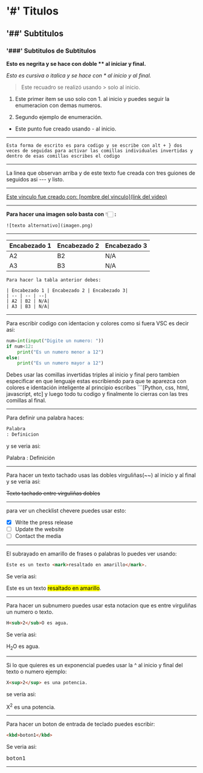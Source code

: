 # '#' Titulos

## '##' Subtitulos

### '###' Subtitulos de Subtitulos

**Esto es negrita y se hace con doble ** al iniciar y final.**

*Esto es cursiva o italica y se hace con * al inicio y al final.*

>Este recuadro se realizó usando > solo al inicio.

1. Este primer item se uso solo con 1. al inicio y puedes seguir la enumeracion con demas numeros.

2. Segundo ejemplo de enumeración.

- Este punto fue creado usando - al inicio.

---

`Esta forma de escrito es para codigo y se escribe con alt + } dos veces de seguidas para activar las comillas individuales invertidas y dentro de esas comillas escribes el codigo`

---
La linea que observan arriba y de este texto fue creada con tres guiones de seguidos asi --- y listo.

---

[Este vinculo fue creado con: [nombre del vinculo](link del video)](https://www.youtube.com/watch?v=M-jzuBYbXQA)

---

**Para hacer una imagen solo basta con** 👇🏻 **:**

```![texto alternativo](imagen.png)```

---

| Encabezado 1 | Encabezado 2 | Encabezado 3|
| -- | -- | --|
| A2 | B2 | N/A|
| A3 | B3 | N/A|

```sinlenjuajedeprogramación
Para hacer la tabla anterior debes:

| Encabezado 1 | Encabezado 2 | Encabezado 3|
| -- | -- | --|
| A2 | B2 | N/A|
| A3 | B3 | N/A|
```

---

Para escribir codigo con identacion y colores como si fuera VSC es decir asi:

```python
num=int(input("Digite un numero: "))
if num<12:
    print("Es un numero menor a 12")
else:
    print("Es un numero mayor a 12")
```

Debes usar las comillas invertidas triples al inicio y final pero tambien especificar en que lenguaje estas escribiendo para que te aparezca con colores e identación inteligente al principio escribes ```[Python, css, html, javascript, etc] y luego todo tu codigo y finalmente lo cierras con las tres comillas al final.

---

Para definir una palabra haces:

```html
Palabra
: Definicion
```

y se veria asi:

Palabra
: Definición

---

Para hacer un texto tachado usas las dobles virguliñas(~~) al inicio y al final y se veria asi:

~~Texto tachado entre virguliñas dobles~~

---

para ver un checklist chevere puedes usar esto:

- [x] Write the press release
- [ ] Update the website
- [ ] Contact the media

---
El subrayado en amarillo de frases o palabras lo puedes ver usando:

```html
Este es un texto <mark>resaltado en amarillo</mark>.
```

Se veria asi: 

Este es un texto <mark>resaltado en amarillo</mark>.

---

Para hacer un subnumero puedes usar esta notacion que es entre virguliñas un numero o texto.

```html
H<sub>2</sub>O es agua.
```

Se veria asi:

H<sub>2</sub>O es agua.

---

Si lo que quieres es un exponencial puedes usar la ^ al inicio y final del texto o numero ejemplo:

```html
X<sup>2</sup> es una potencia.

```

se veria asi:

X<sup>2</sup> es una potencia.

---

Para hacer un boton de entrada de teclado puedes escribir:

```html
<kbd>boton1</kbd>
```

Se veria asi:

<kbd>boton1</kbd>

---


